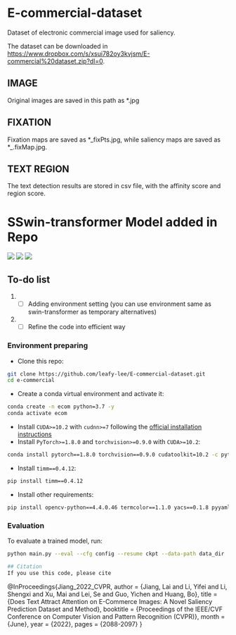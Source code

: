 # E-commercial-dataset
Dataset of electronic commercial image used for saliency.

The dataset can be downloaded in https://www.dropbox.com/s/xsui782oy3kvjsm/E-commercial%20dataset.zip?dl=0. 

## IMAGE

Original images are saved in this path as *.jpg

## FIXATION

Fixation maps are saved as *\_fixPts.jpg, while saliency maps are saved as *\_.fixMap.jpg.

## TEXT REGION

The text detection results are stored in csv file, with the affinity score and region score.

# SSwin-transformer Model added in Repo
[![](https://img.shields.io/badge/pytorch-1.8.0-brightgreen)]()
[![](https://img.shields.io/badge/CUDA-%E2%89%A510.2-lightgrey)]()
[![](https://img.shields.io/badge/python-%E2%89%A53.7-orange)]()
## To-do list
1. -[ ] Adding environment setting (you can use environment same as swin-transformer as temporary alternatives)
2. -[ ] Refine the code into efficient way

### Environment preparing
- Clone this repo:

```bash
git clone https://github.com/leafy-lee/E-commercial-dataset.git
cd e-commercial
```

- Create a conda virtual environment and activate it:

```bash
conda create -n ecom python=3.7 -y
conda activate ecom
```

- Install `CUDA>=10.2` with `cudnn>=7` following
  the [official installation instructions](https://docs.nvidia.com/cuda/cuda-installation-guide-linux/index.html)
- Install `PyTorch>=1.8.0` and `torchvision>=0.9.0` with `CUDA>=10.2`:

```bash
conda install pytorch==1.8.0 torchvision==0.9.0 cudatoolkit=10.2 -c pytorch
```

- Install `timm==0.4.12`:

```bash
pip install timm==0.4.12
```

- Install other requirements:

```bash
pip install opencv-python==4.4.0.46 termcolor==1.1.0 yacs==0.1.8 pyyaml scipy
```
### Evaluation

To evaluate a trained model, run:

```bash
python main.py --eval --cfg config --resume ckpt --data-path data_dir

## Citation
If you use this code, please cite
```
@InProceedings{Jiang_2022_CVPR,
    author    = {Jiang, Lai and Li, Yifei and Li, Shengxi and Xu, Mai and Lei, Se and Guo, Yichen and Huang, Bo},
    title     = {Does Text Attract Attention on E-Commerce Images: A Novel Saliency Prediction Dataset and Method},
    booktitle = {Proceedings of the IEEE/CVF Conference on Computer Vision and Pattern Recognition (CVPR)},
    month     = {June},
    year      = {2022},
    pages     = {2088-2097}
}
```
